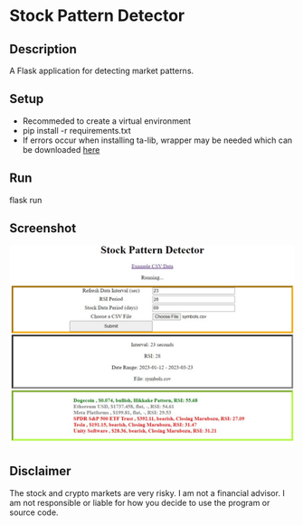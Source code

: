 # Stock Pattern Detector

## Description
A Flask application for detecting market patterns.

## Setup
<ul>
<li>Recommeded to create a virtual environment</li>
<li>pip install -r requirements.txt</li>
<li>If errors occur when installing ta-lib, wrapper may be needed which can be downloaded <a href="https://www.lfd.uci.edu/~gohlke/pythonlibs/#ta-lib">here</a></li>
</ul>

## Run
flask run

## Screenshot
<img src="readme_images/homepage.jpg" alt="home-page-img"/>

## Disclaimer
The stock and crypto markets are very risky. I am not a financial advisor. 
I am not responsible or liable for how you decide to use the program or source code.